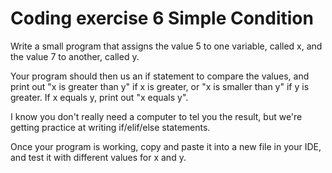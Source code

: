 # Coding exercise 6 Simple Condition

Write a small program that assigns the value 5 to one variable, called x, and the value 7 to
another, called y.

Your program should then us an if statement to compare the values, and print out "x is greater 
than y" if x is greater, or "x is smaller than y" if y is greater.  If x equals y, print out 
"x equals y".

I know you don't really need a computer to tel you the result, but we're getting practice at 
writing if/elif/else statements.

Once your program is working, copy and paste it into a new file in your IDE, and test it with 
different values for x and y.

